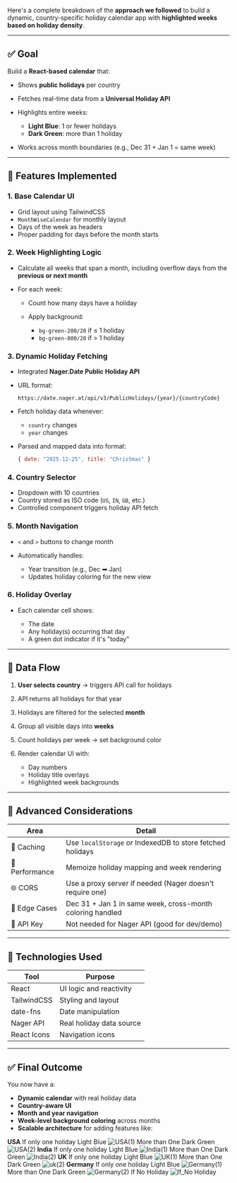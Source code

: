 Here's a complete breakdown of the **approach we followed** to build a dynamic, country-specific holiday calendar app with **highlighted weeks based on holiday density**.

---

## ✅ Goal

Build a **React-based calendar** that:

* Shows **public holidays** per country
* Fetches real-time data from a **Universal Holiday API**
* Highlights entire weeks:

  * **Light Blue**: 1 or fewer holidays
  * **Dark Green**: more than 1 holiday
* Works across month boundaries (e.g., Dec 31 + Jan 1 = same week)

---

## 🧱 Features Implemented

### 1. **Base Calendar UI**

* Grid layout using TailwindCSS
* `MonthWiseCalendar` for monthly layout
* Days of the week as headers
* Proper padding for days before the month starts

### 2. **Week Highlighting Logic**

* Calculate all weeks that span a month, including overflow days from the **previous or next month**
* For each week:

  * Count how many days have a holiday
  * Apply background:

    * `bg-green-200/20` if ≤ 1 holiday
    * `bg-green-800/20` if > 1 holiday

### 3. **Dynamic Holiday Fetching**

* Integrated **Nager.Date Public Holiday API**
* URL format:

  ```
  https://date.nager.at/api/v3/PublicHolidays/{year}/{countryCode}
  ```
* Fetch holiday data whenever:

  * `country` changes
  * `year` changes
* Parsed and mapped data into format:

  ```js
  { date: "2025-12-25", title: "Christmas" }
  ```

### 4. **Country Selector**

* Dropdown with 10 countries
* Country stored as ISO code (`US`, `IN`, `GB`, etc.)
* Controlled component triggers holiday API fetch

### 5. **Month Navigation**

* `<` and `>` buttons to change month
* Automatically handles:

  * Year transition (e.g., Dec ➡ Jan)
  * Updates holiday coloring for the new view

### 6. **Holiday Overlay**

* Each calendar cell shows:

  * The date
  * Any holiday(s) occurring that day
  * A green dot indicator if it's "today"

---

## 🔁 Data Flow

1. **User selects country** → triggers API call for holidays
2. API returns all holidays for that year
3. Holidays are filtered for the selected **month**
4. Group all visible days into **weeks**
5. Count holidays per week → set background color
6. Render calendar UI with:

   * Day numbers
   * Holiday title overlays
   * Highlighted week backgrounds

---

## 🧠 Advanced Considerations

| Area           | Detail                                                    |
| -------------- | --------------------------------------------------------- |
| 💾 Caching     | Use `localStorage` or IndexedDB to store fetched holidays |
| 🚀 Performance | Memoize holiday mapping and week rendering                |
| 🌐 CORS        | Use a proxy server if needed (Nager doesn't require one)  |
| 🎯 Edge Cases  | Dec 31 + Jan 1 in same week, cross-month coloring handled |
| 🔐 API Key     | Not needed for Nager API (good for dev/demo)              |

---

## 🧩 Technologies Used

| Tool        | Purpose                  |
| ----------- | ------------------------ |
| React       | UI logic and reactivity  |
| TailwindCSS | Styling and layout       |
| date-fns    | Date manipulation        |
| Nager API   | Real holiday data source |
| React Icons | Navigation icons         |

---

## ✅ Final Outcome

You now have a:

* **Dynamic calendar** with real holiday data
* **Country-aware UI**
* **Month and year navigation**
* **Week-level background coloring** across months
* **Scalable architecture** for adding features like:



**USA**
If only one holiday Light Blue
![USA(1)](https://github.com/user-attachments/assets/059e1e10-065d-4e6d-b92e-f4b00c22e8f1)
More than One Dark Green
![USA(2)](https://github.com/user-attachments/assets/e5eab5ab-86f1-46b3-9f58-a9a4331e91d3)
**India**
If only one holiday Light Blue
![India(1)](https://github.com/user-attachments/assets/8f6dec6a-5448-40c0-9c83-b6784601f04c)
More than One Dark Green
![India(2)](https://github.com/user-attachments/assets/7612a289-9c01-41ab-b963-c6b854d1c340)
**UK**
If only one holiday Light Blue
![UK(1)](https://github.com/user-attachments/assets/72c71981-a7b6-400b-8736-50418c7c9957)
More than One Dark Green
![uk(2)](https://github.com/user-attachments/assets/6dfda084-14e1-4ead-962b-1baf4b921831)
**Germany**
If only one holiday Light Blue
![Germany(1)](https://github.com/user-attachments/assets/61f77791-f0e2-4528-8d4e-c0d3c0976d20)
More than One Dark Green
![Germany(2)](https://github.com/user-attachments/assets/08a34bc6-9714-4abc-91f2-c5b4c6b09d50)
If No Holiday 
![If_No Holiday](https://github.com/user-attachments/assets/f35affb6-0e16-4b2d-aa97-f59fe47b161e)





